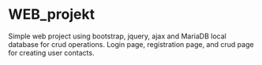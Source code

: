 # WEB_projekt

Simple web project using bootstrap, jquery, ajax and MariaDB local database for crud operations. Login page, registration page, and crud page for creating user contacts.
